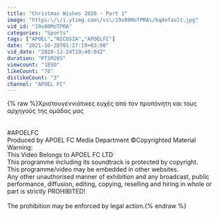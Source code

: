 ```yaml
---
title: "Christmas Wishes 2020 - Part 1"
image: "https:\/\/i.ytimg.com\/vi\/19x80MoTPRA\/hqdefault.jpg"
vid_id: "19x80MoTPRA"
categories: "Sports"
tags: ["APOEL","NICOSIA","APOELFC"]
date: "2021-10-28T01:27:19+03:00"
vid_date: "2020-12-24T19:40:04Z"
duration: "PT1M20S"
viewcount: "1850"
likeCount: "70"
dislikeCount: "3"
channel: "APOEL FC"
---
```

{% raw %}Χριστουγεννιάτικες ευχές από τον προπόνητη και τους αρχηγούς της ομάδας μας<br /><br /><br />#APOELFC<br />Produced by APOEL FC Media Department ©Copyrighted Material<br />Warning:<br />This Video Belongs to APOEL FC LTD<br />This programme including its soundtrack is protected by copyright.<br />This programme/video may be embedded in other websites.<br />Any other unauthorised manner of exhibition and any broadcast, public performance, diffusion, editing, copying, reselling and hiring in whole or part is strictly PROHIBITED!<br /><br />The prohibition may be enforced by legal action.{% endraw %}
